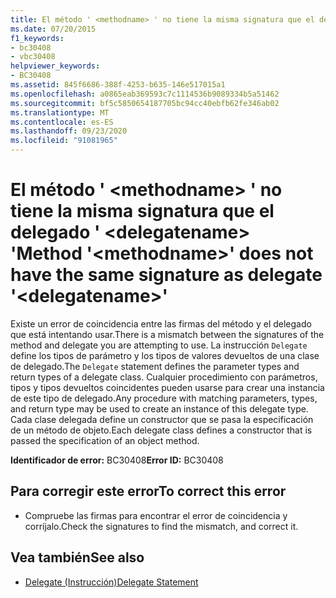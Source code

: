 ```yaml
---
title: El método ' <methodname> ' no tiene la misma signatura que el delegado ' <delegatename> '
ms.date: 07/20/2015
f1_keywords:
- bc30408
- vbc30408
helpviewer_keywords:
- BC30408
ms.assetid: 845f6686-388f-4253-b635-146e517015a1
ms.openlocfilehash: a0865eab369593c7c1114536b9089334b5a51462
ms.sourcegitcommit: bf5c5850654187705bc94cc40ebfb62fe346ab02
ms.translationtype: MT
ms.contentlocale: es-ES
ms.lasthandoff: 09/23/2020
ms.locfileid: "91081965"
---
```

# <a name="method-methodname-does-not-have-the-same-signature-as-delegate-delegatename"></a><span data-ttu-id="b9b8e-102">El método ' \<methodname> ' no tiene la misma signatura que el delegado ' \<delegatename> '</span><span class="sxs-lookup"><span data-stu-id="b9b8e-102">Method '\<methodname>' does not have the same signature as delegate '\<delegatename>'</span></span>

<span data-ttu-id="b9b8e-103">Existe un error de coincidencia entre las firmas del método y el delegado que está intentando usar.</span><span class="sxs-lookup"><span data-stu-id="b9b8e-103">There is a mismatch between the signatures of the method and delegate you are attempting to use.</span></span> <span data-ttu-id="b9b8e-104">La instrucción `Delegate` define los tipos de parámetro y los tipos de valores devueltos de una clase de delegado.</span><span class="sxs-lookup"><span data-stu-id="b9b8e-104">The `Delegate` statement defines the parameter types and return types of a delegate class.</span></span> <span data-ttu-id="b9b8e-105">Cualquier procedimiento con parámetros, tipos y tipos devueltos coincidentes pueden usarse para crear una instancia de este tipo de delegado.</span><span class="sxs-lookup"><span data-stu-id="b9b8e-105">Any procedure with matching parameters, types, and return type may be used to create an instance of this delegate type.</span></span> <span data-ttu-id="b9b8e-106">Cada clase delegada define un constructor que se pasa la especificación de un método de objeto.</span><span class="sxs-lookup"><span data-stu-id="b9b8e-106">Each delegate class defines a constructor that is passed the specification of an object method.</span></span>  
  
 <span data-ttu-id="b9b8e-107">**Identificador de error:** BC30408</span><span class="sxs-lookup"><span data-stu-id="b9b8e-107">**Error ID:** BC30408</span></span>  
  
## <a name="to-correct-this-error"></a><span data-ttu-id="b9b8e-108">Para corregir este error</span><span class="sxs-lookup"><span data-stu-id="b9b8e-108">To correct this error</span></span>  
  
- <span data-ttu-id="b9b8e-109">Compruebe las firmas para encontrar el error de coincidencia y corríjalo.</span><span class="sxs-lookup"><span data-stu-id="b9b8e-109">Check the signatures to find the mismatch, and correct it.</span></span>  
  
## <a name="see-also"></a><span data-ttu-id="b9b8e-110">Vea también</span><span class="sxs-lookup"><span data-stu-id="b9b8e-110">See also</span></span>

- [<span data-ttu-id="b9b8e-111">Delegate (Instrucción)</span><span class="sxs-lookup"><span data-stu-id="b9b8e-111">Delegate Statement</span></span>](../language-reference/statements/delegate-statement.md)
